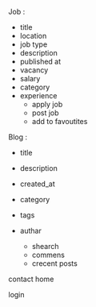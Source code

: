 Job :

- title
- location
- job type
- description
- published at
- vacancy
- salary
- category
- experience
    - apply job
    - post job
    - add to favoutites

Blog : 

- title
- description 
- created_at 
- category 
- tags 
- authar

    - shearch
    - commens
    - crecent posts

contact
home

login

